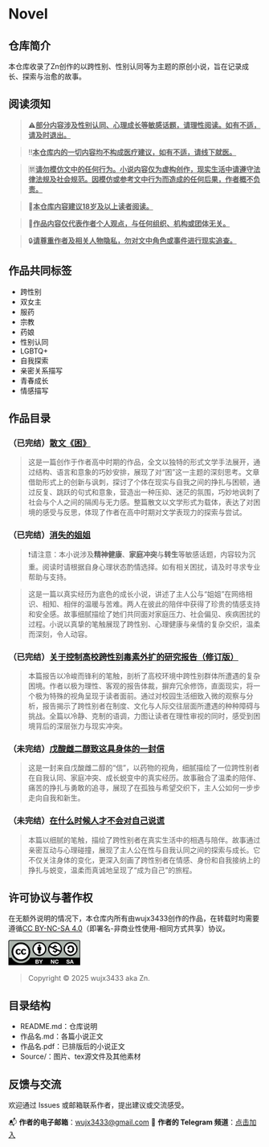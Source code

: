 # Novel

## 仓库简介

本仓库收录了Zn创作的以跨性别、性别认同等为主题的原创小说，旨在记录成长、探索与治愈的故事。

## 阅读须知

> ⚠️<u>**部分内容涉及性别认同、心理成长等敏感话题，请理性阅读。如有不适，请及时退出。**</u>

> ‼️<u>**本仓库内的一切内容均不构成医疗建议，如有不适，请线下就医。**</u>

> 🈲<u>**请勿模仿文中的任何行为。小说内容仅为虚构创作，现实生活中请遵守法律法规及社会规范。因模仿或参考文中行为而造成的任何后果，作者概不负责。**</u> 

> 🔞<u>**本仓库内容建议18岁及以上读者阅读。**</u>

> 💬<u>**作品内容仅代表作者个人观点，与任何组织、机构或团体无关。**</u>

> 🔒<u>**请尊重作者及相关人物隐私，勿对文中角色或事件进行现实追查。**</u>

## 作品共同标签

- 跨性别
- 双女主
- 服药
- 宗教
- 药娘
- 性别认同
- LGBTQ+
- 自我探索
- 亲密关系描写
- 青春成长
- 情感描写

## 作品目录

### （已完结）[散文《困》](./散文%20《困》.pdf)

> 这是一篇创作于作者高中时期的作品，全文以独特的形式文学手法展开，通过结构、语言和意象的巧妙安排，展现了对“困”这一主题的深刻思考。文章借助形式上的创新与讽刺，探讨了个体在现实与自我之间的挣扎与困顿，通过反复、跳跃的句式和意象，营造出一种压抑、迷茫的氛围，巧妙地讽刺了社会与个人之间的隔阂与无力感。整篇散文以文学形式为载体，表达了对困境的感受与反思，体现了作者在高中时期对文学表现力的探索与尝试。

### （已完结）[消失的姐姐](./消失的姐姐.md)

> ❗️请注意：本小说涉及**精神健康**、**家庭冲突**与**转生**等敏感话题，内容较为沉重。阅读时请根据自身心理状态酌情选择。如有相关困扰，请及时寻求专业帮助与支持。

> 这是一篇以真实经历为底色的成长小说，讲述了主人公与“姐姐”在网络相识、相知、相伴的温暖与苦难。两人在彼此的陪伴中获得了珍贵的情感支持和安全感。故事细腻描绘了她们共同面对家庭压力、社会偏见、疾病困扰的过程。小说以真挚的笔触展现了跨性别、心理健康与亲情的复杂交织，温柔而深刻，令人动容。

### （已完结）[关于控制高校跨性别毒素外扩的研究报告（修订版）](./关于控制高校跨性别毒素外扩的研究报告（修订版）.pdf)

> 本篇报告以冷峻而锋利的笔触，剖析了高校环境中跨性别群体所遭遇的复杂困境。作者以极为理性、客观的报告体裁，摒弃冗余修饰，直面现实，将一个极为特殊的视角呈现于读者面前。通过对校园生活细致入微的观察与分析，报告揭示了跨性别者在制度、文化与人际交往层面所遭遇的种种障碍与挑战。全篇以冷静、克制的语调，力图让读者在理性审视的同时，感受到困境背后的深层张力与现实冲突。

### （未完结）[戊酸雌二醇致这具身体的一封信](./戊酸雌二醇致这具身体的一封信.md)

> 这是一封来自戊酸雌二醇的“信”，以药物的视角，细腻描绘了一位跨性别者在自我认同、家庭冲突、成长蜕变中的真实经历。故事融合了温柔的陪伴、痛苦的挣扎与勇敢的追寻，展现了在孤独与希望交织下，主人公如何一步步走向自我和新生。

### （未完结）[在什么时候人才不会对自己说谎](./在什么时候人才不会对自己说谎.md)

> 本篇以细腻的笔触，描绘了跨性别者在真实生活中的相遇与陪伴。故事通过亲密互动与心理碰撞，展现了主人公在性与自我认同之间的探索与成长。它不仅关注身体的变化，更深入刻画了跨性别者在情感、身份和自我接纳上的挣扎与蜕变，温柔而真诚地呈现了“成为自己”的旅程。

## 许可协议与著作权

在无额外说明的情况下，本仓库内所有由wujx3433创作的作品，在转载时均需要遵循[CC BY-NC-SA 4.0](https://creativecommons.org/licenses/by-nc-sa/4.0/)（即署名-非商业性使用-相同方式共享）协议。

<img src="./Source/Cc-by-nc-sa_icon.svg.png" alt="CC BY-NC-SA" height="50">

> Copyright © 2025 wujx3433 aka Zn.

## 目录结构

- README.md：仓库说明
- 作品名.md：各篇小说正文
- 作品名.pdf：已排版后的小说正文
- Source/：图片、tex源文件及其他素材

## 反馈与交流

欢迎通过 Issues 或邮箱联系作者，提出建议或交流感受。

📬 **作者的电子邮箱**：[wujx3433@gmail.com](mailto:wujx3433@gmail.com)
📢 **作者的 Telegram 频道**：[点击加入](https://t.me/ZnP_mansion)

